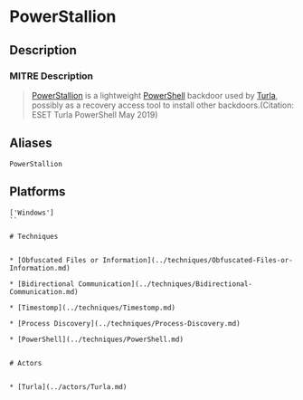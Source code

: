 
# PowerStallion

## Description

### MITRE Description

> [PowerStallion](https://attack.mitre.org/software/S0393) is a lightweight [PowerShell](https://attack.mitre.org/techniques/T1086) backdoor used by [Turla](https://attack.mitre.org/groups/G0010), possibly as a recovery access tool to install other backdoors.(Citation: ESET Turla PowerShell May 2019)

## Aliases

```
PowerStallion
```

## Platforms

```
['Windows']
``

# Techniques


* [Obfuscated Files or Information](../techniques/Obfuscated-Files-or-Information.md)

* [Bidirectional Communication](../techniques/Bidirectional-Communication.md)
    
* [Timestomp](../techniques/Timestomp.md)
    
* [Process Discovery](../techniques/Process-Discovery.md)
    
* [PowerShell](../techniques/PowerShell.md)
    

# Actors


* [Turla](../actors/Turla.md)

